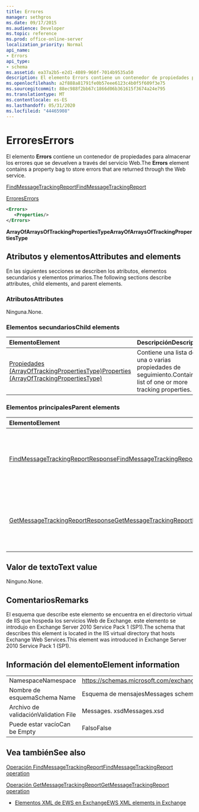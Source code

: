 ```yaml
---
title: Errores
manager: sethgros
ms.date: 09/17/2015
ms.audience: Developer
ms.topic: reference
ms.prod: office-online-server
localization_priority: Normal
api_name:
- Errors
api_type:
- schema
ms.assetid: ea37a2b5-e2d1-4089-960f-7014b9535a50
description: El elemento Errors contiene un contenedor de propiedades para almacenar los errores que se devuelven a través del servicio Web.
ms.openlocfilehash: a2f888a81791fe0b57eee6123c4b0f5f609f3e75
ms.sourcegitcommit: 88ec988f2bb67c1866d06b361615f3674a24e795
ms.translationtype: MT
ms.contentlocale: es-ES
ms.lasthandoff: 05/31/2020
ms.locfileid: "44465908"
---
```

# <a name="errors"></a><span data-ttu-id="6c5ad-103">Errores</span><span class="sxs-lookup"><span data-stu-id="6c5ad-103">Errors</span></span>

<span data-ttu-id="6c5ad-104">El elemento **Errors** contiene un contenedor de propiedades para almacenar los errores que se devuelven a través del servicio Web.</span><span class="sxs-lookup"><span data-stu-id="6c5ad-104">The **Errors** element contains a property bag to store errors that are returned through the Web service.</span></span> 
  
[<span data-ttu-id="6c5ad-105">FindMessageTrackingReport</span><span class="sxs-lookup"><span data-stu-id="6c5ad-105">FindMessageTrackingReport</span></span>](findmessagetrackingreport.md)
  
[<span data-ttu-id="6c5ad-106">Errores</span><span class="sxs-lookup"><span data-stu-id="6c5ad-106">Errors</span></span>](errors-ex15websvcsotherref.md)
  
```xml
<Errors>
   <Properties/>
</Errors>
```

 <span data-ttu-id="6c5ad-107">**ArrayOfArraysOfTrackingPropertiesType**</span><span class="sxs-lookup"><span data-stu-id="6c5ad-107">**ArrayOfArraysOfTrackingPropertiesType**</span></span>
## <a name="attributes-and-elements"></a><span data-ttu-id="6c5ad-108">Atributos y elementos</span><span class="sxs-lookup"><span data-stu-id="6c5ad-108">Attributes and elements</span></span>

<span data-ttu-id="6c5ad-109">En las siguientes secciones se describen los atributos, elementos secundarios y elementos primarios.</span><span class="sxs-lookup"><span data-stu-id="6c5ad-109">The following sections describe attributes, child elements, and parent elements.</span></span>
  
### <a name="attributes"></a><span data-ttu-id="6c5ad-110">Atributos</span><span class="sxs-lookup"><span data-stu-id="6c5ad-110">Attributes</span></span>

<span data-ttu-id="6c5ad-111">Ninguna.</span><span class="sxs-lookup"><span data-stu-id="6c5ad-111">None.</span></span>
  
### <a name="child-elements"></a><span data-ttu-id="6c5ad-112">Elementos secundarios</span><span class="sxs-lookup"><span data-stu-id="6c5ad-112">Child elements</span></span>

|<span data-ttu-id="6c5ad-113">**Elemento**</span><span class="sxs-lookup"><span data-stu-id="6c5ad-113">**Element**</span></span>|<span data-ttu-id="6c5ad-114">**Descripción**</span><span class="sxs-lookup"><span data-stu-id="6c5ad-114">**Description**</span></span>|
|:-----|:-----|
|[<span data-ttu-id="6c5ad-115">Propiedades (ArrayOfTrackingPropertiesType)</span><span class="sxs-lookup"><span data-stu-id="6c5ad-115">Properties (ArrayOfTrackingPropertiesType)</span></span>](properties-arrayoftrackingpropertiestype.md) <br/> |<span data-ttu-id="6c5ad-116">Contiene una lista de una o varias propiedades de seguimiento.</span><span class="sxs-lookup"><span data-stu-id="6c5ad-116">Contains a list of one or more tracking properties.</span></span>  <br/> |
   
### <a name="parent-elements"></a><span data-ttu-id="6c5ad-117">Elementos principales</span><span class="sxs-lookup"><span data-stu-id="6c5ad-117">Parent elements</span></span>

|<span data-ttu-id="6c5ad-118">**Elemento**</span><span class="sxs-lookup"><span data-stu-id="6c5ad-118">**Element**</span></span>|<span data-ttu-id="6c5ad-119">**Descripción**</span><span class="sxs-lookup"><span data-stu-id="6c5ad-119">**Description**</span></span>|
|:-----|:-----|
|[<span data-ttu-id="6c5ad-120">FindMessageTrackingReportResponse</span><span class="sxs-lookup"><span data-stu-id="6c5ad-120">FindMessageTrackingReportResponse</span></span>](findmessagetrackingreportresponse.md) <br/> |<span data-ttu-id="6c5ad-121">Contiene el estado y el resultado de una sola solicitud de [operación FindMessageTrackingReport](findmessagetrackingreport-operation.md) .</span><span class="sxs-lookup"><span data-stu-id="6c5ad-121">Contains the status and result of a single [FindMessageTrackingReport operation](findmessagetrackingreport-operation.md) request.</span></span>  <br/> |
|[<span data-ttu-id="6c5ad-122">GetMessageTrackingReportResponse</span><span class="sxs-lookup"><span data-stu-id="6c5ad-122">GetMessageTrackingReportResponse</span></span>](getmessagetrackingreportresponse.md) <br/> |<span data-ttu-id="6c5ad-123">Contiene el resultado de una única solicitud de [operación GetMessageTrackingReport](getmessagetrackingreport-operation.md) .</span><span class="sxs-lookup"><span data-stu-id="6c5ad-123">Contains the result of a single [GetMessageTrackingReport operation](getmessagetrackingreport-operation.md) request.</span></span>  <br/> |
   
## <a name="text-value"></a><span data-ttu-id="6c5ad-124">Valor de texto</span><span class="sxs-lookup"><span data-stu-id="6c5ad-124">Text value</span></span>

<span data-ttu-id="6c5ad-125">Ninguno.</span><span class="sxs-lookup"><span data-stu-id="6c5ad-125">None.</span></span>
  
## <a name="remarks"></a><span data-ttu-id="6c5ad-126">Comentarios</span><span class="sxs-lookup"><span data-stu-id="6c5ad-126">Remarks</span></span>

<span data-ttu-id="6c5ad-127">El esquema que describe este elemento se encuentra en el directorio virtual de IIS que hospeda los servicios Web de Exchange. este elemento se introdujo en Exchange Server 2010 Service Pack 1 (SP1).</span><span class="sxs-lookup"><span data-stu-id="6c5ad-127">The schema that describes this element is located in the IIS virtual directory that hosts Exchange Web Services.This element was introduced in Exchange Server 2010 Service Pack 1 (SP1).</span></span>
  
## <a name="element-information"></a><span data-ttu-id="6c5ad-128">Información del elemento</span><span class="sxs-lookup"><span data-stu-id="6c5ad-128">Element information</span></span>

|||
|:-----|:-----|
|<span data-ttu-id="6c5ad-129">Namespace</span><span class="sxs-lookup"><span data-stu-id="6c5ad-129">Namespace</span></span>  <br/> |https://schemas.microsoft.com/exchange/services/2006/messages  <br/> |
|<span data-ttu-id="6c5ad-130">Nombre de esquema</span><span class="sxs-lookup"><span data-stu-id="6c5ad-130">Schema Name</span></span>  <br/> |<span data-ttu-id="6c5ad-131">Esquema de mensajes</span><span class="sxs-lookup"><span data-stu-id="6c5ad-131">Messages schema</span></span>  <br/> |
|<span data-ttu-id="6c5ad-132">Archivo de validación</span><span class="sxs-lookup"><span data-stu-id="6c5ad-132">Validation File</span></span>  <br/> |<span data-ttu-id="6c5ad-133">Messages. xsd</span><span class="sxs-lookup"><span data-stu-id="6c5ad-133">Messages.xsd</span></span>  <br/> |
|<span data-ttu-id="6c5ad-134">Puede estar vacío</span><span class="sxs-lookup"><span data-stu-id="6c5ad-134">Can be Empty</span></span>  <br/> |<span data-ttu-id="6c5ad-135">Falso</span><span class="sxs-lookup"><span data-stu-id="6c5ad-135">False</span></span>  <br/> |
   
## <a name="see-also"></a><span data-ttu-id="6c5ad-136">Vea también</span><span class="sxs-lookup"><span data-stu-id="6c5ad-136">See also</span></span>



[<span data-ttu-id="6c5ad-137">Operación FindMessageTrackingReport</span><span class="sxs-lookup"><span data-stu-id="6c5ad-137">FindMessageTrackingReport operation</span></span>](findmessagetrackingreport-operation.md)
  
[<span data-ttu-id="6c5ad-138">Operación GetMessageTrackingReport</span><span class="sxs-lookup"><span data-stu-id="6c5ad-138">GetMessageTrackingReport operation</span></span>](getmessagetrackingreport-operation.md)


- [<span data-ttu-id="6c5ad-139">Elementos XML de EWS en Exchange</span><span class="sxs-lookup"><span data-stu-id="6c5ad-139">EWS XML elements in Exchange</span></span>](ews-xml-elements-in-exchange.md)

